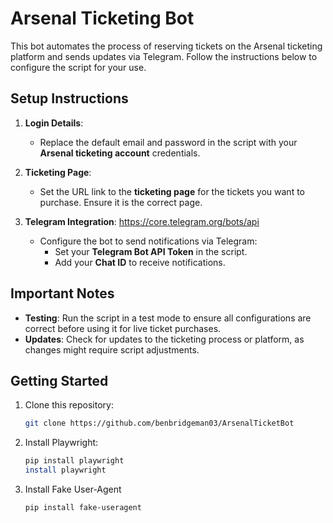 # Arsenal Ticketing Bot

This bot automates the process of reserving tickets on the Arsenal ticketing platform and sends updates via Telegram. Follow the instructions below to configure the script for your use.

## Setup Instructions

1. **Login Details**:
   - Replace the default email and password in the script with your **Arsenal ticketing account** credentials.
   
2. **Ticketing Page**:
   - Set the URL link to the **ticketing page** for the tickets you want to purchase. Ensure it is the correct page.

3. **Telegram Integration**:
   https://core.telegram.org/bots/api
   - Configure the bot to send notifications via Telegram:
     - Set your **Telegram Bot API Token** in the script.
     - Add your **Chat ID** to receive notifications.

## Important Notes

- **Testing**: Run the script in a test mode to ensure all configurations are correct before using it for live ticket purchases.
- **Updates**: Check for updates to the ticketing process or platform, as changes might require script adjustments.

## Getting Started

1. Clone this repository:
   ```bash
   git clone https://github.com/benbridgeman03/ArsenalTicketBot
   ```
2. Install Playwright:
   ```bash
   pip install playwright
   install playwright
   ```
3. Install Fake User-Agent
   ```bash
   pip install fake-useragent
   ```
